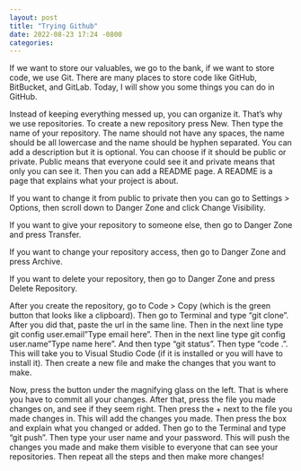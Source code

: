 ```yaml
---
layout: post
title: "Trying Github"
date: 2022-08-23 17:24 -0800
categories:
---
```


If we want to store our valuables, we go to the bank, if we want to store code, we use Git. There are many places to store code like GitHub, BitBucket, and GitLab. Today, I will show you some things you can do in GitHub.

Instead of keeping everything messed up, you can organize it. That’s why we use repositories. To create a new repository press New. Then type the name of your repository. The name should not have any spaces, the name should be all lowercase and the name should be hyphen separated. You can add a description but it is optional. You can choose if it should be public or private. Public means that everyone could see it and private means that only you can see it. Then you can add a README page. A README is a page that explains what your project is about.

If you want to change it from public to private then you can go to Settings > Options, then scroll down to Danger Zone and click Change Visibility.

If you want to give your repository to someone else, then go to Danger Zone and press Transfer.

If you want to change your repository access, then go to Danger Zone and press Archive.

If you want to delete your repository, then go to Danger Zone and press Delete Repository.

After you create the repository, go to Code > Copy (which is the green button that looks like a clipboard). Then go to Terminal and type “git clone”. After you did that, paste the url in the same line. Then in the next line type git config user.email”Type email here”. Then in the next line type git config user.name”Type name here”. And then type “git status”. Then type “code .”. This will take you to Visual Studio Code (if it is installed or you will have to install it). Then create a new file and make the changes that you want to make.

Now, press the button under the magnifying glass on the left. That is where you have to commit all your changes. After that, press the file you made changes on, and see if they seem right. Then press the + next to the file you made changes in. This will add the changes you made. Then press the box and explain what you changed or added. Then go to the Terminal and type “git push”. Then type your user name and your password. This will push the changes you made and make them visible to everyone that can see your repositories. Then repeat all the steps and then make more changes!
